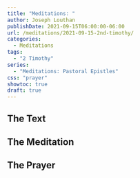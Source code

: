 ```yaml
---
title: "Meditations: "
author: Joseph Louthan
publishDate: 2021-09-15T06:00:00-06:00
url: /meditations/2021-09-15-2nd-timothy/
categories:
  - Meditations
tags:
  - "2 Timothy"
series:
  - "Meditations: Pastoral Epistles"
css: "prayer"
showtoc: true
draft: true
---
```


## The Text


## The Meditation


## The Prayer

<div style="font-variant: small-caps;">

</div>

```text

```
